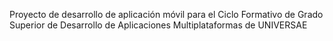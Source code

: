 Proyecto de desarrollo de aplicación móvil para el Ciclo Formativo de Grado Superior de Desarrollo de Aplicaciones Multiplataformas de UNIVERSAE
